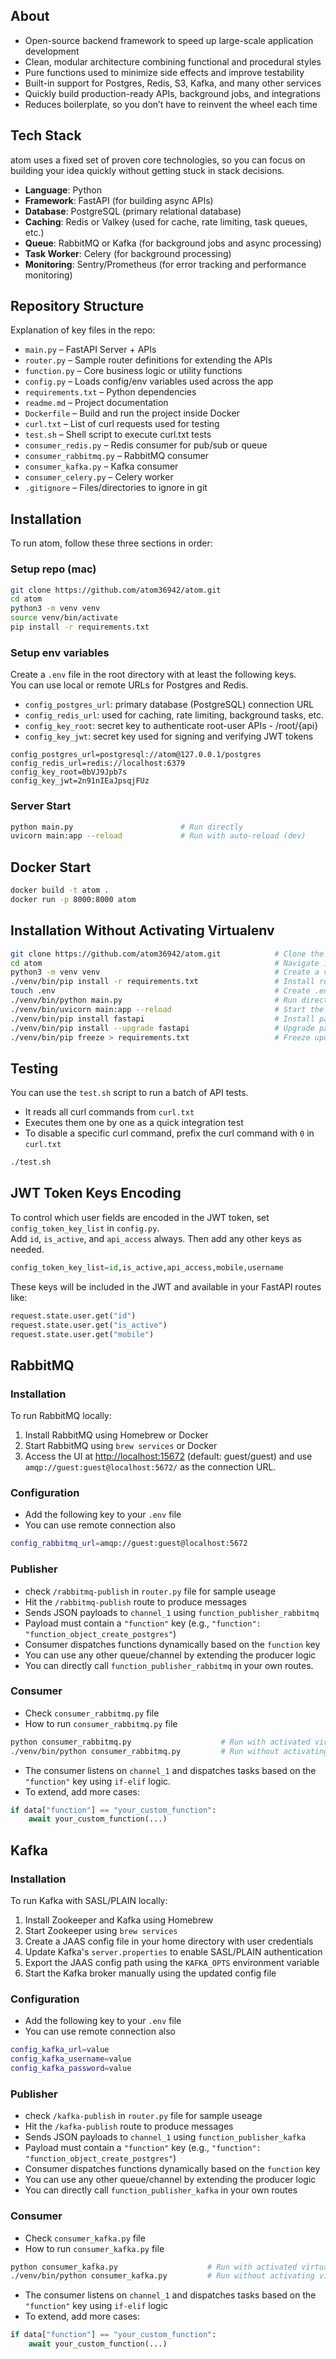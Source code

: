 ## About
- Open-source backend framework to speed up large-scale application development  
- Clean, modular architecture combining functional and procedural styles  
- Pure functions used to minimize side effects and improve testability  
- Built-in support for Postgres, Redis, S3, Kafka, and many other services  
- Quickly build production-ready APIs, background jobs, and integrations  
- Reduces boilerplate, so you don’t have to reinvent the wheel each time

## Tech Stack
atom uses a fixed set of proven core technologies, so you can focus on building your idea quickly without getting stuck in stack decisions.
- **Language**: Python
- **Framework**: FastAPI (for building async APIs)
- **Database**: PostgreSQL (primary relational database)
- **Caching**: Redis or Valkey (used for cache, rate limiting, task queues, etc.)
- **Queue**: RabbitMQ or Kafka (for background jobs and async processing)
- **Task Worker**: Celery (for background processing)
- **Monitoring**: Sentry/Prometheus (for error tracking and performance monitoring)

## Repository Structure
Explanation of key files in the repo:
- `main.py` – FastAPI Server + APIs
- `router.py` – Sample router definitions for extending the APIs
- `function.py` – Core business logic or utility functions
- `config.py` – Loads config/env variables used across the app
- `requirements.txt` – Python dependencies
- `readme.md` – Project documentation
- `Dockerfile` – Build and run the project inside Docker
- `curl.txt` – List of curl requests used for testing
- `test.sh` – Shell script to execute curl.txt tests
- `consumer_redis.py` – Redis consumer for pub/sub or queue
- `consumer_rabbitmq.py` – RabbitMQ consumer
- `consumer_kafka.py` – Kafka consumer
- `consumer_celery.py` – Celery worker
- `.gitignore` – Files/directories to ignore in git

## Installation
To run atom, follow these three sections in order:
### Setup repo (mac)
```bash
git clone https://github.com/atom36942/atom.git
cd atom
python3 -m venv venv
source venv/bin/activate
pip install -r requirements.txt
```
### Setup env variables
Create a `.env` file in the root directory with at least the following keys.  
You can use local or remote URLs for Postgres and Redis.
- `config_postgres_url`: primary database (PostgreSQL) connection URL  
- `config_redis_url`: used for caching, rate limiting, background tasks, etc.  
- `config_key_root`: secret key to authenticate root-user APIs - /root/{api}  
- `config_key_jwt`: secret key used for signing and verifying JWT tokens
```env
config_postgres_url=postgresql://atom@127.0.0.1/postgres
config_redis_url=redis://localhost:6379
config_key_root=0bVJ9Jpb7s
config_key_jwt=2n91nIEaJpsqjFUz
```
### Server Start
```bash
python main.py                        # Run directly
uvicorn main:app --reload             # Run with auto-reload (dev)
```

## Docker Start
```bash
docker build -t atom .
docker run -p 8000:8000 atom
```

## Installation Without Activating Virtualenv
```bash
git clone https://github.com/atom36942/atom.git            # Clone the repository
cd atom                                                    # Navigate into project directory
python3 -m venv venv                                       # Create a virtual environment
./venv/bin/pip install -r requirements.txt                 # Install requirements
touch .env                                                 # Create .env file for environment variables
./venv/bin/python main.py                                  # Run directly
./venv/bin/uvicorn main:app --reload                       # Start the server with reload
./venv/bin/pip install fastapi                             # Install package (ex FastAPI)
./venv/bin/pip install --upgrade fastapi                   # Upgrade package (ex FastAPI)
./venv/bin/pip freeze > requirements.txt                   # Freeze updated dependencies
```

## Testing
You can use the `test.sh` script to run a batch of API tests.
- It reads all curl commands from `curl.txt`
- Executes them one by one as a quick integration test
- To disable a specific curl command, prefix the curl command with `0` in `curl.txt`
```bash
./test.sh
```

## JWT Token Keys Encoding
To control which user fields are encoded in the JWT token, set `config_token_key_list` in `config.py`.  
Add `id`, `is_active`, and `api_access` always. Then add any other keys as needed.
```python
config_token_key_list=id,is_active,api_access,mobile,username
```
These keys will be included in the JWT and available in your FastAPI routes like:
```python
request.state.user.get("id")
request.state.user.get("is_active")
request.state.user.get("mobile")
```

## RabbitMQ
### Installation
To run RabbitMQ locally:  
1. Install RabbitMQ using Homebrew or Docker  
2. Start RabbitMQ using `brew services` or Docker  
3. Access the UI at [http://localhost:15672](http://localhost:15672) (default: guest/guest) and use `amqp://guest:guest@localhost:5672/` as the connection URL.
### Configuration
- Add the following key to your `.env` file
- You can use remote connection also
```bash
config_rabbitmq_url=amqp://guest:guest@localhost:5672
```
### Publisher
- check `/rabbitmq-publish` in `router.py` file for sample useage
- Hit the `/rabbitmq-publish` route to produce messages  
- Sends JSON payloads to `channel_1` using `function_publisher_rabbitmq`  
- Payload must contain a `"function"` key (e.g., `"function": "function_object_create_postgres"`)  
- Consumer dispatches functions dynamically based on the `function` key  
- You can use any other queue/channel by extending the producer logic  
- You can directly call `function_publisher_rabbitmq` in your own routes. 
### Consumer
- Check `consumer_rabbitmq.py` file
- How to run `consumer_rabbitmq.py` file
```bash
python consumer_rabbitmq.py                    # Run with activated virtualenv
./venv/bin/python consumer_rabbitmq.py         # Run without activating virtualenv
```
- The consumer listens on `channel_1` and dispatches tasks based on the `"function"` key using `if-elif` logic.
- To extend, add more cases:
```python
if data["function"] == "your_custom_function":
    await your_custom_function(...)
```

## Kafka
### Installation
To run Kafka with SASL/PLAIN locally:
1. Install Zookeeper and Kafka using Homebrew  
2. Start Zookeeper using `brew services`  
3. Create a JAAS config file in your home directory with user credentials  
4. Update Kafka's `server.properties` to enable SASL/PLAIN authentication  
5. Export the JAAS config path using the `KAFKA_OPTS` environment variable  
6. Start the Kafka broker manually using the updated config file  
### Configuration
- Add the following key to your `.env` file
- You can use remote connection also
```bash
config_kafka_url=value
config_kafka_username=value
config_kafka_password=value
```
### Publisher
- check `/kafka-publish` in `router.py` file for sample useage
- Hit the `/kafka-publish` route to produce messages  
- Sends JSON payloads to `channel_1` using `function_publisher_kafka`  
- Payload must contain a `"function"` key (e.g., `"function": "function_object_create_postgres"`)  
- Consumer dispatches functions dynamically based on the `function` key  
- You can use any other queue/channel by extending the producer logic  
- You can directly call `function_publisher_kafka` in your own routes  
### Consumer
- Check `consumer_kafka.py` file
- How to run `consumer_kafka.py` file
```bash
python consumer_kafka.py                    # Run with activated virtualenv
./venv/bin/python consumer_kafka.py         # Run without activating virtualenv
```
- The consumer listens on `channel_1` and dispatches tasks based on the `"function"` key using `if-elif` logic
- To extend, add more cases:
```python
if data["function"] == "your_custom_function":
    await your_custom_function(...)
```


